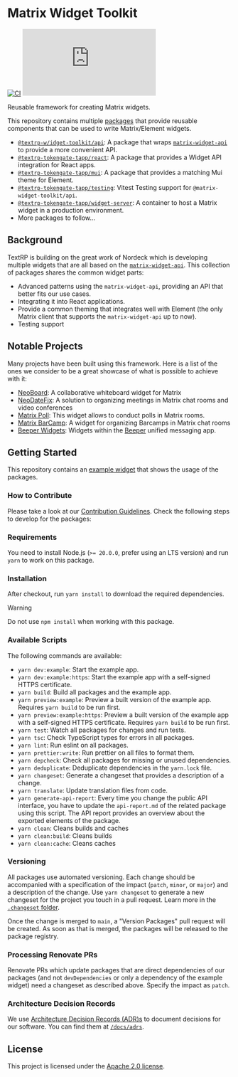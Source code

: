 # Matrix Widget Toolkit

[![CI](https://github.com/nordeck/matrix-widget-toolkit/actions/workflows/ci.yml/badge.svg)](https://github.com/nordeck/matrix-widget-toolkit/actions/workflows/ci.yml)
[![Matrix](https://img.shields.io/matrix/nordeck%3Amatrix.org)](https://matrix.to/#/#nordeck:matrix.org)

Reusable framework for creating Matrix widgets.

This repository contains multiple [packages](./packages) that provide reusable components that can be used to write Matrix/Element widgets.

- [`@textrp-w/idget-toolkit/api`](./packages/api): A package that wraps [`matrix-widget-api`](https://github.com/matrix-org/matrix-widget-api) to provide a more convenient API.
- [`@textrp-tokengate-tapp/react`](./packages/react): A package that provides a Widget API integration for React apps.
- [`@textrp-tokengate-tapp/mui`](./packages/mui): A package that provides a matching Mui theme for Element.
- [`@textrp-tokengate-tapp/testing`](./packages/testing): Vitest Testing support for `@matrix-widget-toolkit/api`.
- [`@textrp-tokengate-tapp/widget-server`](./containers/widget-server): A container to host a Matrix widget in a production environment.
- More packages to follow…

## Background

TextRP is building on the great work of Nordeck which is developing multiple widgets that are all based on the [`matrix-widget-api`](https://github.com/matrix-org/matrix-widget-api).
This collection of packages shares the common widget parts:

- Advanced patterns using the `matrix-widget-api`, providing an API that better fits our use cases.
- Integrating it into React applications.
- Provide a common theming that integrates well with Element (the only Matrix client that supports the `matrix-widget-api` up to now).
- Testing support

## Notable Projects

Many projects have been built using this framework. Here is a list of the ones we consider to be a great showcase of what is possible to achieve with it:

- [NeoBoard](https://github.com/nordeck/matrix-neoboard): A collaborative whiteboard widget for Matrix
- [NeoDateFix](https://github.com/nordeck/matrix-meetings): A solution to organizing meetings in Matrix chat rooms and video conferences
- [Matrix Poll](https://github.com/nordeck/matrix-poll): This widget allows to conduct polls in Matrix rooms.
- [Matrix BarCamp](https://github.com/nordeck/matrix-barcamp): A widget for organizing Barcamps in Matrix chat rooms
- [Beeper Widgets](https://blog.beeper.com/2023/08/22/build-widgets-with-beeper/): Widgets within the [Beeper](https://www.beeper.com/) unified messaging app.

## Getting Started

This repository contains an [example widget](./example-widget-mui) that shows the usage of the packages.

### How to Contribute

Please take a look at our [Contribution Guidelines](https://github.com/nordeck/.github/blob/main/docs/CONTRIBUTING.md).
Check the following steps to develop for the packages:

### Requirements

You need to install Node.js (`>= 20.0.0`, prefer using an LTS version) and run
`yarn` to work on this package.

### Installation

After checkout, run `yarn install` to download the required dependencies.

> [!WARNING]
> Do not use `npm install` when working with this package.

### Available Scripts

The following commands are available:

- `yarn dev:example`: Start the example app.
- `yarn dev:example:https`: Start the example app with a self-signed HTTPS certificate.
- `yarn build`: Build all packages and the example app.
- `yarn preview:example`: Preview a built version of the example app. Requires `yarn build` to be run first.
- `yarn preview:example:https`: Preview a built version of the example app with a self-signed HTTPS certificate. Requires `yarn build` to be run first.
- `yarn test`: Watch all packages for changes and run tests.
- `yarn tsc`: Check TypeScript types for errors in all packages.
- `yarn lint`: Run eslint on all packages.
- `yarn prettier:write`: Run prettier on all files to format them.
- `yarn depcheck`: Check all packages for missing or unused dependencies.
- `yarn deduplicate`: Deduplicate dependencies in the `yarn.lock` file.
- `yarn changeset`: Generate a changeset that provides a description of a
  change.
- `yarn translate`: Update translation files from code.
- `yarn generate-api-report`: Every time you change the public API interface,
  you have to update the `api-report.md` of the related package using this
  script. The API report provides an overview about the exported elements of
  the package.
- `yarn clean`: Cleans builds and caches
- `yarn clean:build`: Cleans builds
- `yarn clean:cache`: Cleans caches

### Versioning

All packages use automated versioning.
Each change should be accompanied with a specification of the impact (`patch`, `minor`, or `major`) and a description of the change.
Use `yarn changeset` to generate a new changeset for the project you touch in a pull request.
Learn more in the [`.changeset` folder](./.changeset).

Once the change is merged to `main`, a "Version Packages" pull request will be created.
As soon as that is merged, the packages will be released to the package registry.

### Processing Renovate PRs

Renovate PRs which update packages that are direct dependencies of our packages (and not `devDependencies` or only a dependency of the example widget) need a changeset as described above.
Specify the impact as `patch`.

### Architecture Decision Records

We use [Architecture Decision Records (ADR)s](./docs/adrs/adr001-use-adrs-to-document-decisions.md) to document decisions for our software.
You can find them at [`/docs/adrs`](./docs/adrs/).

## License

This project is licensed under the [Apache 2.0 license](./LICENSE).
